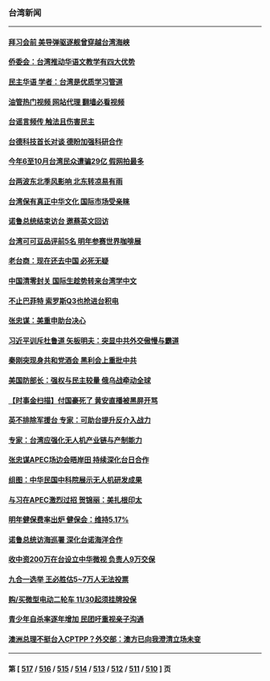 ### 台湾新闻
---
#### [拜习会前 美导弹驱逐舰曾穿越台湾海峡](../../pages/ncid1349361/n13869825.md?11211245) 
#### [侨委会：台湾推动华语文教学有四大优势](../../pages/ncid1349361/n13869641.md?11211245) 
#### [民主华语 学者：台湾是优质学习管道](../../pages/ncid1349361/n13869638.md?11211245) 
#### [油管热门视频 网站代理 翻墙必看视频](http://138.2.39.72:81/youtube.html?epic-marker?11211245)
#### [台谣言频传 触法且伤害民主](../../pages/ncid1349361/n13869643.md?11211245) 
#### [台德科技首长对谈 德盼加强科研合作](../../pages/ncid1349361/n13869625.md?11211245) 
#### [今年6至10月台湾民众遭骗29亿 假网拍最多](../../pages/ncid1349361/n13869627.md?11211245) 
#### [台两波东北季风影响 北东转凉易有雨](../../pages/ncid1349361/n13869642.md?11211245) 
#### [台湾保有真正中华文化 国际市场受亲睐](../../pages/ncid1349361/n13869651.md?11211245) 
#### [诺鲁总统结束访台 邀蔡英文回访](../../pages/ncid1349361/n13869622.md?11211245) 
#### [台湾可可豆品评前5名 明年参赛世界咖啡展](../../pages/ncid1349361/n13869645.md?11211245) 
#### [老台商：现在还去中国 必死无疑](../../pages/ncid1349361/n13869620.md?11211245) 
#### [中国清零封关 国际生趁势转来台湾学中文](../../pages/ncid1349361/n13869583.md?11211245) 
#### [不止巴菲特 索罗斯Q3也抢进台积电](../../pages/ncid1349361/n13869596.md?11211245) 
#### [张忠谋：美重申助台决心](../../pages/ncid1349361/n13869594.md?11211245) 
#### [习近平训斥杜鲁道 矢板明夫：突显中共外交傲慢与霸道](../../pages/ncid1349361/n13869560.md?11211245) 
#### [秦刚突现身共和党酒会 黑利会上重批中共](../../pages/ncid1349361/n13869661.md?11211245) 
#### [美国防部长：强权与民主较量 俄乌战牵动全球](../../pages/ncid1349361/n13869590.md?11211245) 
#### [【时事金扫描】付国豪死了 黄安直播被黑屏开骂](../../pages/ncid1349361/n13869187.md?11211245) 
#### [英不排除军援台 专家：可助台提升反介入战力](../../pages/ncid1349361/n13869096.md?11211245) 
#### [专家：台湾应强化无人机产业链与产制能力](../../pages/ncid1349361/n13868971.md?11211245) 
#### [张忠谋APEC场边会晤岸田 持续深化台日合作](../../pages/ncid1349361/n13868869.md?11211245) 
#### [组图：中华民国中科院展示无人机研发成果](../../pages/ncid1349361/n13867736.md?11211245) 
#### [与习在APEC激烈过招 贺锦丽：美扎根印太](../../pages/ncid1349361/n13868701.md?11211245) 
#### [明年健保费率出炉 健保会：维持5.17%](../../pages/ncid1349361/n13868671.md?11211245) 
#### [诺鲁总统访海巡署 深化台诺海洋合作](../../pages/ncid1349361/n13868652.md?11211245) 
#### [收中资200万在台设立中华微视 负责人9万交保](../../pages/ncid1349361/n13868658.md?11211245) 
#### [九合一选举  王必胜估5~7万人无法投票](../../pages/ncid1349361/n13868622.md?11211245) 
#### [购/买微型电动二轮车 11/30起须挂牌投保](../../pages/ncid1349361/n13868621.md?11211245) 
#### [青少年自杀率逐年增加 民团吁重视亲子沟通](../../pages/ncid1349361/n13868619.md?11211245) 
#### [澳洲总理不挺台入CPTPP？外交部：澳方已向我澄清立场未变](../../pages/ncid1349361/n13868605.md?11211245) 

---
#### 第 [ [517](./517.md?11211245) / [516](./516.md?11211245) / [515](./515.md?11211245) / [514](./514.md?11211245) / [513](./513.md?11211245) / [512](./512.md?11211245) / [511](./511.md?11211245) / [510](./510.md?11211245) ] 页
